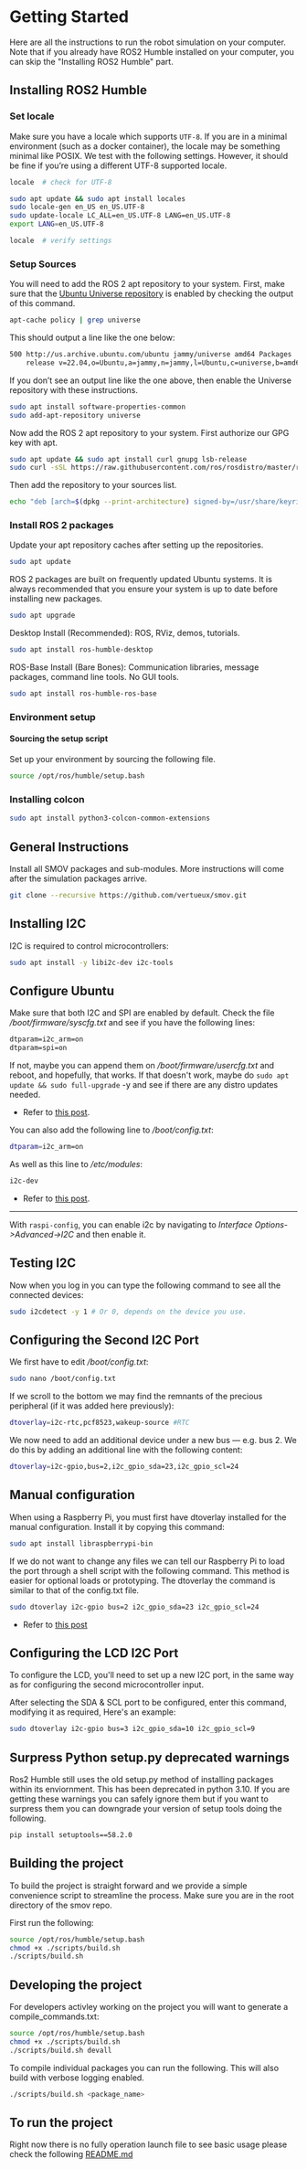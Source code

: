 # Getting Started
Here are all the instructions to run the robot simulation on your computer. Note that if you already have ROS2 Humble installed on your computer, you can skip the "Installing ROS2 Humble" part.

## Installing ROS2 Humble

### Set locale
Make sure you have a locale which supports ```UTF-8```. If you are in a minimal environment (such as a docker container), the locale may be something minimal like POSIX. We test with the following settings. However, it should be fine if you’re using a different UTF-8 supported locale.
```bash
locale  # check for UTF-8

sudo apt update && sudo apt install locales
sudo locale-gen en_US en_US.UTF-8
sudo update-locale LC_ALL=en_US.UTF-8 LANG=en_US.UTF-8
export LANG=en_US.UTF-8

locale  # verify settings
```

### Setup Sources
You will need to add the ROS 2 apt repository to your system. First, make sure that the [Ubuntu Universe repository](https://help.ubuntu.com/community/Repositories/Ubuntu) is enabled by checking the output of this command.
```bash
apt-cache policy | grep universe
```
This should output a line like the one below:
```bash
500 http://us.archive.ubuntu.com/ubuntu jammy/universe amd64 Packages
    release v=22.04,o=Ubuntu,a=jammy,n=jammy,l=Ubuntu,c=universe,b=amd64
```
If you don’t see an output line like the one above, then enable the Universe repository with these instructions.
```bash
sudo apt install software-properties-common
sudo add-apt-repository universe
```
Now add the ROS 2 apt repository to your system. First authorize our GPG key with apt.
```bash
sudo apt update && sudo apt install curl gnupg lsb-release
sudo curl -sSL https://raw.githubusercontent.com/ros/rosdistro/master/ros.key -o /usr/share/keyrings/ros-archive-keyring.gpg
```
Then add the repository to your sources list.
```bash
echo "deb [arch=$(dpkg --print-architecture) signed-by=/usr/share/keyrings/ros-archive-keyring.gpg] http://packages.ros.org/ros2/ubuntu $(source /etc/os-release && echo $UBUNTU_CODENAME) main" | sudo tee /etc/apt/sources.list.d/ros2.list > /dev/null
```

### Install ROS 2 packages
Update your apt repository caches after setting up the repositories.
```bash
sudo apt update
```
ROS 2 packages are built on frequently updated Ubuntu systems. It is always recommended that you ensure your system is up to date before installing new packages.
```bash
sudo apt upgrade
```
Desktop Install (Recommended): ROS, RViz, demos, tutorials.
```bash
sudo apt install ros-humble-desktop
```
ROS-Base Install (Bare Bones): Communication libraries, message packages, command line tools. No GUI tools.
```bash
sudo apt install ros-humble-ros-base
```

### Environment setup
#### Sourcing the setup script
Set up your environment by sourcing the following file.
```bash
source /opt/ros/humble/setup.bash
```

### Installing colcon
```bash
sudo apt install python3-colcon-common-extensions
```

## General Instructions
Install all SMOV packages and sub-modules. More instructions will come after the simulation packages arrive.
```bash
git clone --recursive https://github.com/vertueux/smov.git
```

## Installing I2C
I2C is required to control microcontrollers:
```bash
sudo apt install -y libi2c-dev i2c-tools
```

## Configure Ubuntu
Make sure that both I2C and SPI are enabled by default. Check the file */boot/firmware/syscfg.txt* and see if you have the following lines:
```txt 
dtparam=i2c_arm=on
dtparam=spi=on
```
If not, maybe you can append them on */boot/firmware/usercfg.txt* and reboot, and hopefully, that works. If that doesn't work, maybe do `sudo apt update && sudo full-upgrade` -y and see if there are any distro updates needed.

* Refer to [this post](https://askubuntu.com/questions/1273700/enable-spi-and-i2c-on-ubuntu-20-04-raspberry-pi/1273900#1273900).

You can also add the following line to */boot/config.txt*:
```bash
dtparam=i2c_arm=on
```
As well as this line to */etc/modules*:
```bash
i2c-dev
```
* Refer to [this post](https://raspberrypi.stackexchange.com/questions/61905/enable-i2c-on-ubuntu-mate-raspberry-pi-3).

--- 
With `raspi-config`, you can enable i2c by navigating to *Interface Options->Advanced->I2C* and then enable it.

## Testing I2C
Now when you log in you can type the following command to see all the connected devices:
```bash 
sudo i2cdetect -y 1 # Or 0, depends on the device you use.
```
## Configuring the Second I2C Port
We first have to edit */boot/config.txt*:
```bash
sudo nano /boot/config.txt
```
If we scroll to the bottom we may find the remnants of the precious peripheral (if it was added here previously):
```bash
dtoverlay=i2c-rtc,pcf8523,wakeup-source #RTC
```

We now need to add an additional device under a new bus — e.g. bus 2. We do this by adding an additional line with the following content:
```bash
dtoverlay=i2c-gpio,bus=2,i2c_gpio_sda=23,i2c_gpio_scl=24
```

## Manual configuration 
When using a Raspberry Pi, you must first have dtoverlay installed for the manual configuration. Install it by copying this command:
```bash
sudo apt install libraspberrypi-bin
```

If we do not want to change any files we can tell our Raspberry Pi to load the port through a shell script with the following command. This method is easier for optional loads or prototyping. The dtoverlay the command is similar to that of the config.txt file. 

```bash
sudo dtoverlay i2c-gpio bus=2 i2c_gpio_sda=23 i2c_gpio_scl=24 
```

* Refer to [this post](https://medium.com/cemac/creating-multiple-i2c-ports-on-a-raspberry-pi-e31ce72a3eb2)

## Configuring the LCD I2C Port
To configure the LCD, you'll need to set up a new I2C port, in the same way as for configuring the second microcontroller input.

After selecting the SDA & SCL port to be configured, enter this command, modifying it as required, Here's an example: 

```bash
sudo dtoverlay i2c-gpio bus=3 i2c_gpio_sda=10 i2c_gpio_scl=9 
```

## Surpress Python setup.py deprecated warnings
Ros2 Humble still uses the old setup.py method of installing packages within its enviornment. This has been deprecated in python 3.10.
If you are getting these warnings you can safely ignore them but if you want to surpress them you can downgrade your version of setup tools
doing the following.

```bash
pip install setuptools==58.2.0
``` 

## Building the project
To build the project is straight forward and we provide a simple convenience script to streamline the process.
Make sure you are in the root directory of the smov repo.

First run the following:
```bash
source /opt/ros/humble/setup.bash
chmod +x ./scripts/build.sh
./scripts/build.sh
```

## Developing the project

For developers activley working on the project you will want to generate a compile_commands.txt:
```bash
source /opt/ros/humble/setup.bash
chmod +x ./scripts/build.sh
./scripts/build.sh devall
```

To compile individual packages you can run the following. This will also build with verbose logging enabled.
```bash
./scripts/build.sh <package_name>
```

## To run the project

Right now there is no fully operation launch file to see basic usage please check the following [README.md](src/management/board/README.md)